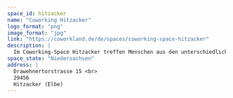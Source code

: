 ```yaml
---
space_id: hitzacker
name: "Coworking Hitzacker"
logo_format: "png"
image_format: "jpg"
link: "https://coworkland.de/de/spaces/coworking-space-hitzacker"
description: |
  Im Coworking-Space Hitzacker treffen Menschen aus den unterschiedlichsten Branchen aufeinander: Gärtner, Digitalarbeiter, Architekten, Künstlerinnen – wer seinen Horizont erweitern möchte, findet hier leicht spannende Mitmenschen für den inspirierenden Austausch.  Hitzacker selbst bietet eine ganze Reihe kleiner Läden und Lokale, die bei einem Gang über die Stadtinsel zur Mittagspause keine Wünsche offenlassen. Wer die Ruhe genießen möchte, erreicht in einem fünfminütigen Spaziergang den Sandstrand an der Elbe. Über den Bahnhof Hitzacker erreichen die Coworker auch ohne Auto den verträumten Ort.  Der Coworking-Space erstreckt sich über insgesamt 120 Quadratmeter. Er unterteilt sich in eine große luftige Bürofläche sowie kleinere Räume für Meetings und ungestörtes Arbeiten. Der große Raum kann auch flexibel für Veranstaltungen mit bis zu 50 Personen genutzt werden. Ein großes Schaufenster zu Straße hin bietet Möglichkeiten für Ausstellungen und kreative Projekte.
space_state: "Niedersachsen"
address: |
  Drawehnertorstrasse 15 <br>
  29456
  Hitzacker (Elbe)
---
```

